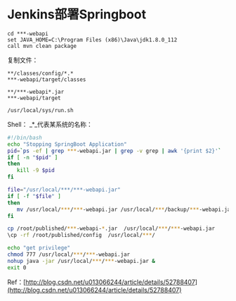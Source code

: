 # Jenkins部署Springboot

```text
cd ***-webapi
set JAVA_HOME=C:\Program Files (x86)\Java\jdk1.8.0_112
call mvn clean package
```

复制文件：

```text
**/classes/config/*.*
***-webapi/target/classes

**/***-webapi*.jar
***-webapi/target

/usr/local/sys/run.sh
```

Shell： _\*_代表某系统的名称：

```bash
#!/bin/bash
echo "Stopping SpringBoot Application"
pid=`ps -ef | grep ***-webapi.jar | grep -v grep | awk '{print $2}'`
if [ -n "$pid" ]
then
   kill -9 $pid
fi

file="/usr/local/***/***-webapi.jar"
if [ -f "$file" ]
then
   mv /usr/local/***/***-webapi.jar /usr/local/***/backup/***-webapi.jar.`date +%Y%m%d%H%M%S`
fi

cp /root/published/***-webapi-*.jar  /usr/local/***/***-webapi.jar
\cp -rf /root/published/config  /usr/local/***/

echo "get privilege"
chmod 777 /usr/local/***/***-webapi.jar
nohup java -jar /usr/local/***/***-webapi.jar &
exit 0
```

Ref：[http://blog.csdn.net/u013066244/article/details/52788407](http://blog.csdn.net/u013066244/article/details/52788407)

